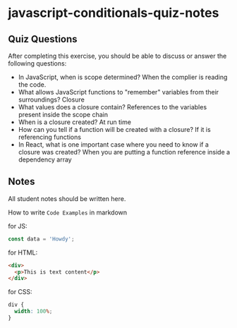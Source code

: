 # javascript-conditionals-quiz-notes

## Quiz Questions

After completing this exercise, you should be able to discuss or answer the following questions:

- In JavaScript, when is scope determined?
  When the complier is reading the code.
- What allows JavaScript functions to "remember" variables from their surroundings?
  Closure
- What values does a closure contain?
  References to the variables present inside the scope chain
- When is a closure created?
  At run time
- How can you tell if a function will be created with a closure?
  If it is referencing functions
- In React, what is one important case where you need to know if a closure was created?
  When you are putting a function reference inside a dependency array

## Notes

All student notes should be written here.

How to write `Code Examples` in markdown

for JS:

```javascript
const data = 'Howdy';
```

for HTML:

```html
<div>
  <p>This is text content</p>
</div>
```

for CSS:

```css
div {
  width: 100%;
}
```

